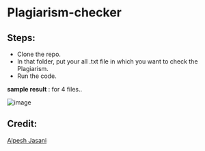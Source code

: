 # Plagiarism-checker

## Steps:
- Clone the repo.
- In that folder, put your all .txt file in which you want to check the Plagiarism.
- Run the code.


<b>sample result</b> :   for 4 files..

  ![image](https://github.com/AlpeshJasani/Plagiarism-checker/assets/112234589/9a663153-3ce4-4b52-b787-44b25a787cd2)

## Credit:
[Alpesh Jasani](https://github.com/AlpeshJasani/)
